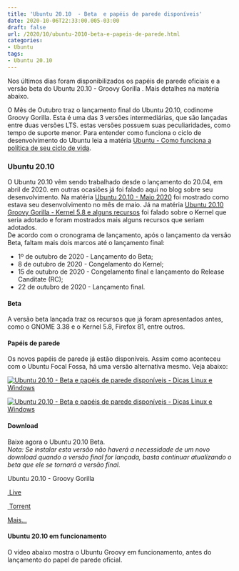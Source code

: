 ```yaml
---
title: 'Ubuntu 20.10  - Beta  e papéis de parede disponíveis'
date: 2020-10-06T22:33:00.005-03:00
draft: false
url: /2020/10/ubuntu-2010-beta-e-papeis-de-parede.html
categories:
- Ubuntu
tags: 
- Ubuntu 20.10
---
```


Nos últimos dias foram disponibilizados os papéis de parede oficiais e a versão beta do Ubuntu 20.10 - Groovy Gorilla . Mais detalhes na matéria abaixo.


O Mês de Outubro traz o lançamento final do Ubuntu 20.10, codinome Groovy Gorilla. Esta é uma das 3 versões intermediárias, que são lançadas entre duas versões LTS. estas versões possuem suas peculiaridades, como tempo de suporte menor. Para entender como funciona o ciclo de desenvolvimento do Ubuntu leia a matéria [Ubuntu - Como funciona a política de seu ciclo de vida](https://info.wsouza.com.br/2019/03/ubuntu-como-funciona-politica-de-seu-ciclo-de-vida.html).  
  

### Ubuntu 20.10

  
O Ubuntu 20.10 vêm sendo trabalhado desde o lançamento do 20.04, em abril de 2020. em outras ocasiões já foi falado aqui no blog sobre seu desenvolvimento. Na matéria [Ubuntu 20.10 - Maio 2020](https://info.wsouza.com.br/2020/05/ubuntu-2010-maio-2020.html) foi mostrado como estava seu desenvolvimento no mês de maio. Já na matéria [Ubuntu 20.10 Groovy Gorilla - Kernel 5.8 e alguns recursos](https://info.wsouza.com.br/2020/09/ubuntu-20-10-groovy-gorilla-kernel58-e-alguns-recursos.html) foi falado sobre o Kernel que seria adotado e foram mostrados mais alguns recursos que seriam adotados.  
De acordo com o cronograma de lançamento, após o lançamento da versão Beta, faltam mais dois marcos até o lançamento final:  

*   1º de outubro de 2020 - Lançamento do Beta;
*   8 de outubro de 2020 - Congelamento do Kernel;
*   15 de outubro de 2020 - Congelamento final e lançamento do Release Canditate (RC);
*   22 de outubro de 2020 - Lançamento final.

  

#### Beta

  
A versão beta lançada traz os recursos que já foram apresentados antes, como o GNOME 3.38 e o Kernel 5.8, Firefox 81, entre outros.  
  

#### Papéis de parede

  
Os novos papéis de parede já estão disponíveis. Assim como aconteceu com o Ubuntu Focal Fossa, há uma versão alternativa mesmo. Veja abaixo:  
  

[![Ubuntu 20.10  - Beta  e papéis de parede disponíveis - Dicas Linux e Windows](https://1.bp.blogspot.com/-gW-LC0dRGb8/X30Yqw0HRII/AAAAAAAAQOE/A3a_KvVp9uoqqLkQQ-AXaD1uaOacctRWQCNcBGAsYHQ/s600/warty-final-ubuntu.png "Ubuntu 20.10  - Beta  e papéis de parede disponíveis - Dicas Linux e Windows")](https://1.bp.blogspot.com/-gW-LC0dRGb8/X30Yqw0HRII/AAAAAAAAQOE/A3a_KvVp9uoqqLkQQ-AXaD1uaOacctRWQCNcBGAsYHQ/s2048/warty-final-ubuntu.png)

[![Ubuntu 20.10  - Beta  e papéis de parede disponíveis - Dicas Linux e Windows](https://1.bp.blogspot.com/-Njj2qZdNVjE/X30YqpLG3aI/AAAAAAAAQOA/IuVyQjSSmcAKMjZod6li2GcEMEP1ovCgwCNcBGAsYHQ/s600/Gorilla_Wallpaper_Grey_4096x2304.png "Ubuntu 20.10  - Beta  e papéis de parede disponíveis - Dicas Linux e Windows")](https://1.bp.blogspot.com/-Njj2qZdNVjE/X30YqpLG3aI/AAAAAAAAQOA/IuVyQjSSmcAKMjZod6li2GcEMEP1ovCgwCNcBGAsYHQ/s2048/Gorilla_Wallpaper_Grey_4096x2304.png)

  

#### Download

  
Baixe agora o Ubuntu 20.10 Beta.  
_Nota: Se instalar esta versão não haverá a necessidade de um novo download quando a versão final for lançada, basta continuar atualizando o beta que ele se tornará a versão final._  
  

Ubuntu 20.10 - Groovy Gorilla

[ Live](https://releases.ubuntu.com/20.10/ubuntu-20.10-beta-desktop-amd64.iso)

[ Torrent](https://releases.ubuntu.com/20.10/ubuntu-20.10-beta-desktop-amd64.iso.torrent)

[Mais...](https://releases.ubuntu.com/20.10/)

  

#### Ubuntu 20.10 em funcionamento

  
O vídeo abaixo mostra o Ubuntu Groovy em funcionamento, antes do lançamento do papel de parede oficial.

